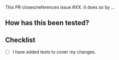 <!--- Why is this change required? What problem does it solve? -->
<!--- If it fixes an open issue, please link to the issue here. -->

This PR closes/references issue #XX. It does so by …

## How has this been tested?
<!--- Did you test your changes manually? Ran existing tests or new ones? -->
<!--- If you did manual testing / were fixing a UI issue, please include screenshots! -->

## Checklist

<!--- Put an `x` in the boxes that apply. -->
<!--- It is ok to not check all boxes! We just want to know if we need to do any work after merging the PR. -->

- [ ] I have added tests to cover my changes.
